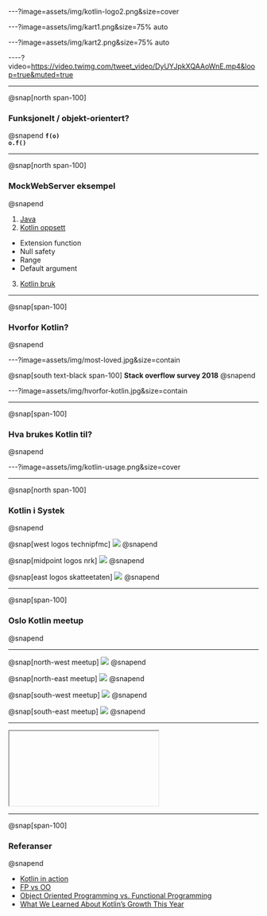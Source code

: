 ---?image=assets/img/kotlin-logo2.png&size=cover

---?image=assets/img/kart1.png&size=75% auto

---?image=assets/img/kart2.png&size=75% auto

----?video=https://video.twimg.com/tweet_video/DyUYJpkXQAAoWnE.mp4&loop=true&muted=true

---
@snap[north span-100]
### Funksjonelt / objekt-orientert?
@snapend
**`f(o)`**
<br>
**`o.f()`**

---
@snap[north span-100]
### MockWebServer eksempel
@snapend

1. [Java](https://github.com/square/okhttp/tree/master/mockwebserver#example)
2. [Kotlin oppsett](https://github.com/Skatteetaten/gobo/blob/master/src/test/kotlin/no/skatteetaten/aurora/gobo/integration/mockWebServer.kt#L55)
  * Extension function
  * Null safety
  * Range
  * Default argument
3. [Kotlin bruk](https://github.com/Skatteetaten/gobo/blob/master/src/test/kotlin/no/skatteetaten/aurora/gobo/integration/boober/UserSettingsServiceTest.kt#L32)

---
@snap[span-100]
### Hvorfor Kotlin?
@snapend

---?image=assets/img/most-loved.jpg&size=contain

@snap[south text-black span-100]
**Stack overflow survey 2018**
@snapend

---?image=assets/img/hvorfor-kotlin.jpg&size=contain

---

@snap[span-100]
### Hva brukes Kotlin til?
@snapend

---?image=assets/img/kotlin-usage.png&size=cover

---
@snap[north span-100]
### Kotlin i Systek
@snapend

@snap[west logos technipfmc]
![](assets/img/technipfmc-logo.png)
@snapend

@snap[midpoint logos nrk]
![](assets/img/nrk-logo.gif)
@snapend

@snap[east logos skatteetaten]
![](assets/img/skatteetaten-logo.png)
@snapend


---
@snap[span-100]
### Oslo Kotlin meetup
@snapend

---

@snap[north-west meetup]
![](assets/img/kotlin-meetup1.jpg)
@snapend

@snap[north-east meetup]
![](assets/img/kotlin-meetup3.jpg)
@snapend

@snap[south-west meetup]
![](assets/img/kotlin-meetup2.jpg)
@snapend

@snap[south-east meetup]
![](assets/img/kotlin-meetup4.jpg)
@snapend

---

<iframe class="stretch" data-src="https://www.meetup.com/meetup-group-nWeRbyMu/"></iframe>

---
@snap[span-100]
### Referanser
@snapend

* [Kotlin in action](https://www.amazon.com/Kotlin-Action-Dmitry-Jemerov/dp/1617293296)
* [FP vs OO](https://blog.cleancoder.com/uncle-bob/2018/04/13/FPvsOO.html)
* [Object Oriented Programming vs. Functional Programming](https://www.codenewbie.org/blogs/object-oriented-programming-vs-functional-programming)
* [What We Learned About Kotlin’s Growth This Year](https://thenewstack.io/what-we-learned-about-kotlins-growth-this-year/)

